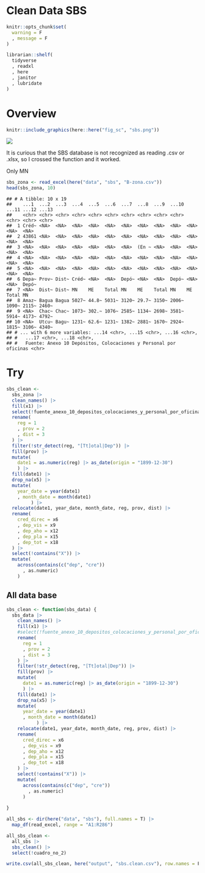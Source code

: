 Clean Data SBS
================

``` r
knitr::opts_chunk$set(
  warning = F
  , message = F
)
```

``` r
librarian::shelf(
  tidyverse
  , readxl
  , here
  , janitor
  , lubridate
)
```

# Overview

``` r
knitr::include_graphics(here::here("fig_sc", "sbs.png"))
```

![](C:/Users/Jhon/Documents/me/summary/challenge/fig_sc/sbs.png)<!-- -->

It is curious that the SBS database is not recognized as reading .csv or
.xlsx, so I crossed the function and it worked.

Only MN

``` r
sbs_zona <- read_excel(here("data", "sbs", "B-zona.csv"))
head(sbs_zona, 10)
```

    ## # A tibble: 10 x 19
    ##    ...1  ...2  ...3  ...4  ...5  ...6  ...7  ...8  ...9  ...10 ...11 ...12 ...13
    ##    <chr> <chr> <chr> <chr> <chr> <chr> <chr> <chr> <chr> <chr> <chr> <chr> <chr>
    ##  1 Créd~ <NA>  <NA>  <NA>  <NA>  <NA>  <NA>  <NA>  <NA>  <NA>  <NA>  <NA>  <NA> 
    ##  2 43861 <NA>  <NA>  <NA>  <NA>  <NA>  <NA>  <NA>  <NA>  <NA>  <NA>  <NA>  <NA> 
    ##  3 <NA>  <NA>  <NA>  <NA>  <NA>  <NA>  <NA>  (En ~ <NA>  <NA>  <NA>  <NA>  <NA> 
    ##  4 <NA>  <NA>  <NA>  <NA>  <NA>  <NA>  <NA>  <NA>  <NA>  <NA>  <NA>  <NA>  <NA> 
    ##  5 <NA>  <NA>  <NA>  <NA>  <NA>  <NA>  <NA>  <NA>  <NA>  <NA>  <NA>  <NA>  <NA> 
    ##  6 Depa~ Prov~ Dist~ Créd~ <NA>  <NA>  Depó~ <NA>  <NA>  Depó~ <NA>  <NA>  Depó~
    ##  7 <NA>  Dist~ Dist~ MN    ME    Total MN    ME    Total MN    ME    Total MN   
    ##  8 Amaz~ Bagua Bagua 5027~ 44.8~ 5031~ 3120~ 29.7~ 3150~ 2006~ 1090~ 2115~ 2460~
    ##  9 <NA>  Chac~ Chac~ 1073~ 302.~ 1076~ 2585~ 1134~ 2698~ 3581~ 5914~ 4173~ 4792~
    ## 10 <NA>  Utcu~ Bagu~ 1231~ 62.6~ 1231~ 1382~ 2881~ 1670~ 2924~ 1815~ 3106~ 4340~
    ## # ... with 6 more variables: ...14 <chr>, ...15 <chr>, ...16 <chr>,
    ## #   ...17 <chr>, ...18 <chr>,
    ## #   Fuente: Anexo 10 Depósitos, Colocaciones y Personal por oficinas <chr>

# Try

``` r
sbs_clean <- 
  sbs_zona |> 
  clean_names() |> 
  fill(x1) |> 
  select(!fuente_anexo_10_depositos_colocaciones_y_personal_por_oficinas) |> 
  rename(
    reg = 1
    , prov = 2
    , dist = 3
  ) |> 
  filter(!str_detect(reg, "[Tt]otal|Dep")) |> 
  fill(prov) |> 
  mutate(
    date1 = as.numeric(reg) |> as_date(origin = "1899-12-30")
    ) |> 
  fill(date1) |> 
  drop_na(x5) |> 
  mutate(
    year_date = year(date1)
    , month_date = month(date1)
         ) |> 
  relocate(date1, year_date, month_date, reg, prov, dist) |> 
  rename(
    cred_direc = x6
    , dep_vis = x9
    , dep_aho = x12
    , dep_pla = x15
    , dep_tot = x18
  ) |> 
  select(!contains("X")) |> 
  mutate(
    across(contains(c("dep", "cre"))
      , as.numeric)
    )
```

## All data base

``` r
sbs_clean <- function(sbs_data) {
  sbs_data |> 
    clean_names() |> 
    fill(x1) |> 
    #select(!fuente_anexo_10_depositos_colocaciones_y_personal_por_oficinas) |> 
    rename(
      reg = 1
      , prov = 2
      , dist = 3
    ) |> 
    filter(!str_detect(reg, "[Tt]otal|Dep")) |> 
    fill(prov) |> 
    mutate(
      date1 = as.numeric(reg) |> as_date(origin = "1899-12-30")
      ) |> 
    fill(date1) |> 
    drop_na(x5) |> 
    mutate(
      year_date = year(date1)
      , month_date = month(date1)
           ) |> 
    relocate(date1, year_date, month_date, reg, prov, dist) |> 
    rename(
      cred_direc = x6
      , dep_vis = x9
      , dep_aho = x12
      , dep_pla = x15
      , dep_tot = x18
    ) |> 
    select(!contains("X")) |> 
    mutate(
      across(contains(c("dep", "cre"))
        , as.numeric)
      )
  
}
```

``` r
all_sbs <- dir(here("data", "sbs"), full.names = T) |> 
  map_df(read_excel, range = "A1:R286")
```

``` r
all_sbs_clean <- 
  all_sbs |> 
  sbs_clean() |> 
  select(!cuadro_no_2) 

write.csv(all_sbs_clean, here("output", "sbs.clean.csv"), row.names = F)
```
